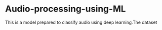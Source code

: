 # Audio-processing-using-ML
This is a model prepared to classify audio using deep learning.The dataset    
